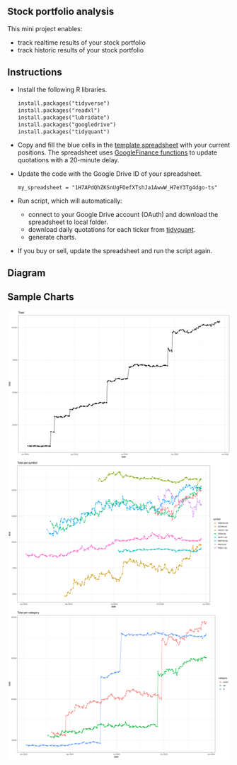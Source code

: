 
## Stock portfolio analysis 

This mini project enables:

- track realtime results of your stock portfolio
- track historic results of your stock portfolio

## Instructions

- Install the following R libraries.

  ```
  install.packages("tidyverse")
  install.packages("readxl")
  install.packages("lubridate")
  install.packages("googledrive")
  install.packages("tidyquant")
  ```

- Copy and fill the blue cells in the [template spreadsheet](https://docs.google.com/spreadsheets/d/1H7APdQhZKSnUgFOefXTshJa1AwwW_H7eY3Tg4dgo-ts/edit#gid=72283122) with your current positions. The spreadsheet uses [GoogleFinance functions](https://support.google.com/docs/answer/3093281?hl=en) to update quotations with a 20-minute delay.

- Update the code with the Google Drive ID of your spreadsheet.

  ```
  my_spreadsheet = "1H7APdQhZKSnUgFOefXTshJa1AwwW_H7eY3Tg4dgo-ts"
  ```
- Run script, which will automatically:
  
  - connect to your Google Drive account (OAuth) and download the spreadsheet to local folder.
  - download daily quotations for each ticker from [tidyquant](https://cran.r-project.org/web/packages/tidyquant/vignettes/TQ00-introduction-to-tidyquant.html).
  - generate charts.
  
- If you buy or sell, update the spreadsheet and run the script again.

## Diagram


## Sample Charts

<img src="img/total.png" width="800">

<img src="img/total_per_symbol.png" width="800">

<img src="img/total_per_category.png" width="800">
